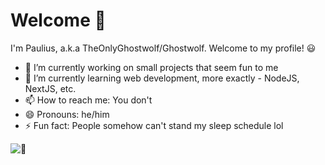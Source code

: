 # Welcome 👋

I'm Paulius, a.k.a TheOnlyGhostwolf/Ghostwolf. Welcome to my profile! 😃

- 🔭 I’m currently working on small projects that seem fun to me
- 🌱 I’m currently learning web development, more exactly - NodeJS, NextJS, etc.
- 📫 How to reach me: You don't
- 😄 Pronouns: he/him
- ⚡ Fun fact: People somehow can't stand my sleep schedule lol

![:eyes:](https://komarev.com/ghpvc/?username=TheOnlyGhostwolf&color=green)
